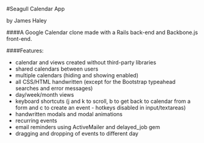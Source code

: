 #Seagull Calendar App

by James Haley

####A Google Calendar clone made with a Rails back-end and Backbone.js front-end.

####Features:
  * calendar and views created without third-party libraries
  * shared calendars between users
  * multiple calendars (hiding and showing enabled)
  * all CSS/HTML handwritten (except for the Bootstrap typeahead searches and error messages)
  * day/week/month views
  * keyboard shortcuts (j and k to scroll, b to get back to calendar from a form and c to create an event - hotkeys disabled in input/textareas)
  * handwritten modals and modal animations
  * recurring events
  * email reminders using ActiveMailer and delayed_job gem
  * dragging and dropping of events to different day
